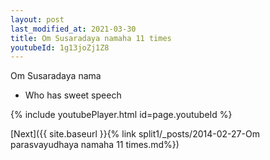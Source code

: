 ```yaml
---
layout: post
last_modified_at: 2021-03-30
title: Om Susaradaya namaha 11 times
youtubeId: 1g13joZj1Z8
---
```

 
 
Om Susaradaya nama 
 
 -  Who has sweet speech 
 
  
 
  
 
 
 
 
 
 


{% include youtubePlayer.html id=page.youtubeId %}
 
[Next]({{ site.baseurl }}{% link  split1/_posts/2014-02-27-Om parasvayudhaya namaha 11 times.md%})
 
